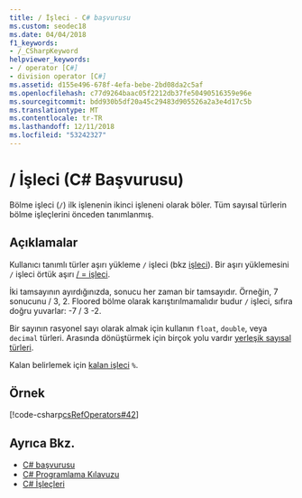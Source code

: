 ```yaml
---
title: / İşleci - C# başvurusu
ms.custom: seodec18
ms.date: 04/04/2018
f1_keywords:
- /_CSharpKeyword
helpviewer_keywords:
- / operator [C#]
- division operator [C#]
ms.assetid: d155e496-678f-4efa-bebe-2bd08da2c5af
ms.openlocfilehash: c77d9264baac05f2212db37fe50490516359e96e
ms.sourcegitcommit: bdd930b5df20a45c29483d905526a2a3e4d17c5b
ms.translationtype: MT
ms.contentlocale: tr-TR
ms.lasthandoff: 12/11/2018
ms.locfileid: "53242327"
---
```

# <a name="-operator-c-reference"></a>/ İşleci (C# Başvurusu)
Bölme işleci (`/`) ilk işlenenin ikinci işleneni olarak böler. Tüm sayısal türlerin bölme işleçlerini önceden tanımlanmış.
  
## <a name="remarks"></a>Açıklamalar  
 Kullanıcı tanımlı türler aşırı yükleme `/` işleci (bkz [işleci](../../../csharp/language-reference/keywords/operator.md)). Bir aşırı yüklemesini `/` işleci örtük aşırı [/ = işleci](division-assignment-operator.md).  
  
 İki tamsayının ayırdığınızda, sonucu her zaman bir tamsayıdır. Örneğin, 7 sonucunu / 3, 2. Floored bölme olarak karıştırılmamalıdır budur `/` işleci, sıfıra doğru yuvarlar: -7 / 3 -2.  
  
 Bir sayının rasyonel sayı olarak almak için kullanın `float`, `double`, veya `decimal` türleri. Arasında dönüştürmek için birçok yolu vardır [yerleşik sayısal türleri](../../../csharp/language-reference/keywords/reference-tables-for-types.md).  
  
 Kalan belirlemek için [kalan işleci](../../../csharp/language-reference/operators/remainder-operator.md) `%`.  
  
## <a name="example"></a>Örnek  
 [!code-csharp[csRefOperators#42](../../../csharp/language-reference/operators/codesnippet/CSharp/division-operator_1.cs)]  
  
## <a name="see-also"></a>Ayrıca Bkz.

- [C# başvurusu](../../../csharp/language-reference/index.md)  
- [C# Programlama Kılavuzu](../../../csharp/programming-guide/index.md)  
- [C# İşleçleri](../../../csharp/language-reference/operators/index.md)
